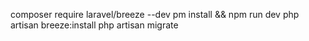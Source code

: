 composer require laravel/breeze --dev
pm install && npm run dev
php artisan breeze:install
php artisan migrate